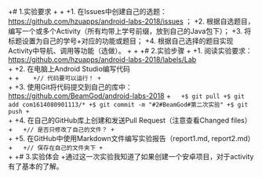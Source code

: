 +# 1.实验要求
+
+
+1. 在Issues中创建自己的选题：https://github.com/hzuapps/android-labs-2018/issues ；
+2. 根据自选题目，编写一个或多个Activity（所有均带上学号前缀，放到自己的Java包下）；
+3. 将标题设置为自己的学号+对应的功能或题目；
+4. 根据自己选择的题目实现Activity中导航、调用等功能（选做）。
+
+
+# 2.实验步骤
+
+1. 阅读实验要求：https://github.com/hzuapps/android-labs-2018/labels/Lab   
+
+2. 在电脑上Android Studio编写代码  
+
+```   
+// 代码要可以运行！
+```   
+
+3. 使用Git将代码提交到自己的库中：https://github.com/BeamGod/android-labs-2018
+```  
+$ git pull
+$ git add com1614080901113/*
+$ git commit -m "#2#BeamGod#第二次实验"
+$ git push
+```  
+
+4. 在自己的GitHub库上创建和发送Pull Request（注意查看Changed files）  
+```  
+// 是否只修改了自己的文件？
+```  
+
+5. 在GitHub中使用Markdown文件编写实验报告（report1.md, report2.md）  
+```  
+// 保存在自己的文件夹下
+```  
+
+# 3.实验体会
+通过这一次实验我知道了如果创建一个安卓项目，对于activity有了基本的了解。
